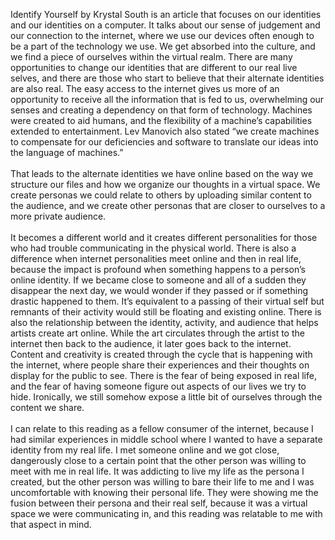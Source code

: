Identify Yourself by Krystal South is an article that focuses on our identities and our identities on a computer. It talks about our sense of judgement and our connection to the internet, where we use our devices often enough to be a part of the technology we use. We get absorbed into the culture, and we find a piece of ourselves within the virtual realm. There are many opportunities to change our identities that are different to our real live selves, and there are those who start to believe that their alternate identities are also real. The easy access to the internet gives us more of an opportunity to receive all the information that is fed to us, overwhelming our senses and creating a dependency on that form of technology. Machines were created to aid humans, and the flexibility of a machine’s capabilities extended to entertainment. Lev Manovich also stated “we create machines to compensate for our deficiencies and software to translate our ideas into the language of machines.” 
<br> </br> 
That leads to the alternate identities we have online based on the way we structure our files and how we organize our thoughts in a virtual space. We create personas we could relate to others by uploading similar content to the audience, and we create other personas that are closer to ourselves to a more private audience.
<br> </br> 
It becomes a different world and it creates different personalities for those who had trouble communicating in the physical world. There is also a difference when internet personalities meet online and then in real life, because the impact is profound when something happens to a person’s online identity. If we became close to someone and all of a sudden they disappear the next day, we would wonder if they passed or if something drastic happened to them. It’s equivalent to a passing of their virtual self but remnants of their activity would still be floating and existing online. There is also the relationship between the identity, activity, and audience that helps artists create art online. While the art circulates through the artist to the internet then back to the audience, it later goes back to the internet. Content and creativity is created through the cycle that is happening with the internet, where people share their experiences and their thoughts on display for the public to see. There is the fear of being exposed in real life, and the fear of having someone figure out aspects of our lives we try to hide. Ironically, we still somehow expose a little bit of ourselves through the content we share. 
<br> </br> 
I can relate to this reading as a fellow consumer of the internet, because I had similar experiences in middle school where I wanted to have a separate identity from my real life. I met someone online and we got close, dangerously close to a certain point that the other person was willing to meet with me in real life. It was addicting to live my life as the persona I created, but the other person was willing to bare their life to me and I was uncomfortable with knowing their personal life. They were showing me the fusion between their persona and their real self, because it was a virtual space we were communicating in, and this reading was relatable to me with that aspect in mind.
